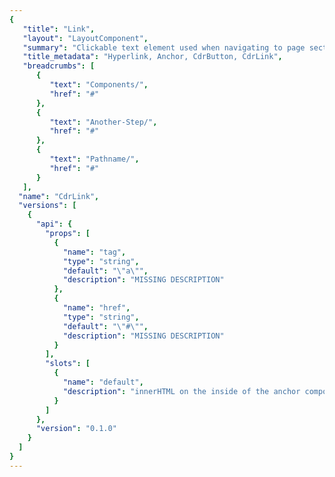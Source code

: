 ```yaml
---
{
   "title": "Link",
   "layout": "LayoutComponent",
   "summary": "Clickable text element used when navigating to page section, another page or opening an overlay window such as modal dialog or popover.",
   "title_metadata": "Hyperlink, Anchor, CdrButton, CdrLink",
   "breadcrumbs": [
      {
         "text": "Components/",
         "href": "#"
      },
      {
         "text": "Another-Step/",
         "href": "#"
      },
      {
         "text": "Pathname/",
         "href": "#"
      }
   ],
  "name": "CdrLink",
  "versions": [
    {
      "api": {
        "props": [
          {
            "name": "tag",
            "type": "string",
            "default": "\"a\"",
            "description": "MISSING DESCRIPTION"
          },
          {
            "name": "href",
            "type": "string",
            "default": "\"#\"",
            "description": "MISSING DESCRIPTION"
          }
        ],
        "slots": [
          {
            "name": "default",
            "description": "innerHTML on the inside of the anchor component"
          }
        ]
      },
      "version": "0.1.0"
    }
  ]
}
---
```


<cdr-doc-tabs>
<template slot="Overview">

## Basic

```
<cdr-link href="https://www.rei.com/">REI.com home page</cdr-link>

```
[github](https://github.com/rei/rei-cedar/tree/cedar2/src/components/link)
[code sandbox](https://codesandbox.io/s/jnv1rko1z9)

## Standalone

```
<cdr-link modifier="standalone" href="https://www.rei.com/">REI.com</cdr-link>
```
[github](https://github.com/rei/rei-cedar/tree/cedar2/src/components/link)
[code sandbox](https://codesandbox.io/s/jnv1rko1z9)

## With Button Element

```
<cdr-link tag="button">add to cart</cdr-link>
```
[github](https://github.com/rei/rei-cedar/tree/cedar2/src/components/link)
[code sandbox](https://codesandbox.io/s/jnv1rko1z9)

### Props

<cdr-doc-api type="prop" />

### Slots

<cdr-doc-api type="slot" />
</template>


<template slot="Design Guidelines">

## Use when

*   Navigating to another page or a different portion of the same page

### Don't use when

*   Triggering an action other than navigation. Instead, use [Button](/components/button)
*   Navigating a user from promotional or campaign content. Instead, use [Call-to-action](#)

## Foundations

*   Display a blue link style by default, adding an underline on hover
*   Accepted text/color pairings can be found in the [Color](#) documentation
()
*   Always underline Links within paragraphs increase scan-ability and accessibility

*   Link styles are adapted based on context and needed affordance, such as for Links included in the [Breadcrumb](#), [Menus](#) and [Navigation](#) component

## Behavior

## Accessibility

*   Always present Link with a Level AA contrast ratio of:

*   4.5:1 contrast between the link text color and the background
*   3:1 contrast between the link text color and the surrounding non-link text color

*   Always distinguish a Link's underline and color from surrounding text
*   Match hover and focus states to ensure the same visual presentation when keyboard users navigate or 'tab' to the link

## Resources

TBD -- Link to sketch file with info about link component.

</template>

<template slot="API">

<cdr-doc-version />

### Props

<cdr-doc-api type="prop" />

### Slots

<cdr-doc-api type="slot" />

## Installation

Cdr-link required assets:

| Name          | type                | description                            |
| ------------- | ------------------- | -------------------------------------- |
| @rei/cdr-link | Node module package | Import the component into your project |
| cdr-link.css  | Style sheet         | Component specific styles              |


To incorporate the required assets for a component, use the following steps.
### #1. Install via NPM
Install the cdr-link package via `npm` in your terminal:

Terminal
```terminal
    npm install --save @rei/cdr-link
```

### #2. Import Dependencies

main.js 
```javascript
    // import your required css.
    import "@rei/cdr-assets/dist/cdr-core.css";
    import "@rei/cdr-assets/dist/cdr-fonts.css";
    import '@rei/cdr-link/dist/cdr-link.css';

    // If your link will display an icon ensure you also include the icon’s css file.
    import '@rei/cdr-link/dist/cdr-icon.css';
```

### #3. Use them in your component

local.vue 
```vue
  <template>
    ...
        <cdr-link href="rei.com">Ten Essentials.</cdr-link>
    ...
  </template>
    
  <script> 
    import * as CdrComponents from '../cedar.js';
    export default {
      ...
      components: {
        CdrComponents
      }
      ...
    }
  </script>
```

## Usage

By default, the component renders using an anchor element and requires an href attribute or tag to render a valid accessible link.

```vue
  <cdr-link href="http://rei.com">
    Visit REI
  </cdr-link>
```

Use the tag prop to render the link as a `<button>` element that presents a link appearance without an `href` attribute.

```vue
  <cdr-link tag="button">
    Show Details
  </cdr-link>
```

## Style Modifiers
To effect the visual presentation pass the following variants to the modifier attribute of the cdr-link component.

| Standalone | Include as an independent call to action to expand content, remove filters, or provide additional information. |

## Accessibility

* Always use a `<button>` element via the `tag` prop when there is no `href` attribute that can be applied to the link. Examples are: 
  * Toggling a display to fullscreen
  * Opening a modal window
  * Triggering a popup menu
  * Playing media content
* Always use the default `<a>` element for a link when the link will navigate the user to the location specified by the `href` attribute.
* Ensure links can be accessed via the keyboard.
  * Don’t manipulate the default tab index
* Ensure assistive technology can find all links on a page by:
  * Using link labels that are descriptive. Do not use  “click here” or “start here”
  * Describing the link’s destination when clicked 
  * Always providing a href attribute. Empty href attributes are not considered true links
  * Use hidden text that can be read by screen readers, if screen space for text is minimal
  * Use an inline element for hidden text using the `cdr-sr-only` class
```vue
    <cdr-link>
       Start here 
       <span class="cdr-sr-only">
         for help finding the proper sleeping bag 
       </span>
     </cdr-link>
```

## Development roadmap

The following features will be explored in future iterations.
* Support for vue router-link.

</template>

<template slot="History">

## 0.1.0
### What's new

Cdr-link component:
* Displays as an inline or standalone variant.
* Can render using an anchor or button element.
* Includes a property to allow the cdr-icon fill color to inherit the link color value.
* Support for a cdr-icon to display on left, on right, or, both.
Git commit reference (9d404f4).


</template>
</cdr-doc-tabs>
